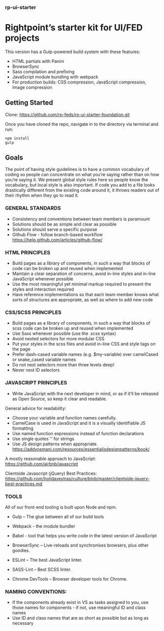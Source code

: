 ### rp-ui-starter
# Rightpoint’s starter kit for UI/FED projects

This version has a Gulp-powered build system with these features:
- HTML partials with Panini
- BrowserSync
- Sass compilation and prefixing
- JavaScript module bundling with webpack
- For production builds: CSS compression, JavaScript compression, Image compression



## Getting Started

Clone: https://github.com/rp-feds/rp-ui-starter-foundation.git

Once you have cloned the repo, navigate in to the directory via terminal and run:


```
npm install
gulp
```


## Goals

The point of having style guidelines is to have a common vocabulary of coding so people can concentrate on what you’re saying rather than on how you’re saying it. We present global style rules here so people know the vocabulary, but local style is also important. If code you add to a file looks drastically different from the existing code around it, it throws readers out of their rhythm when they go to read it. 


### GENERAL STANDARDS ###

-	Consistency and conventions between team members is paramount
-	Solutions should be as simple and clear as possible
-	Solutions should serve a specific purpose
- Github Flow - follow branch-based workflow 
https://help.github.com/articles/github-flow/


### HTML PRINCIPLES ###

-	Build pages as a library of components, in such a way that blocks of code can be broken up and reused when implemented
-	Maintain a clear separation of concerns, avoid in-line styles and in-line JavaScript whenever possible
-	Use the most meaningful yet minimal markup required to present the styles and interaction required
-	Have reference implementations so that each team member knows what sorts of structures are appropriate, as well as where to add new code




### CSS/SCSS PRINCIPLES ###

-	Build pages as a library of components, in such a way that blocks of scss code can be broken up and reused when implemented
- Use Sass whenever possible (use the .scss syntax)
-	Avoid nested selectors for more modular CSS
-	Put your styles in the scss files and avoid in-line CSS and style tags on the page
- Prefer dash-cased variable names (e.g. $my-variable) over camelCased or snake_cased variable names
- Do not nest selectors more than three levels deep!
- Never nest ID selectors



### JAVASCRIPT PRINCIPLES ###

-	Write JavaScript with the next developer in mind, or as if it’ll be released as Open Source, so keep it clear and readable.


General advice for readability: 
- Choose your variable and function names carefully. 
- CamelCase is used in JavaScript and it is a visually identifiable JS formatting
- Use named function expressions instead of function declarations
- Use single quotes '' for strings
- Use JS design patterns when appropriate. https://addyosmani.com/resources/essentialjsdesignpatterns/book/

A mostly reasonable approach to JavaScript:
https://github.com/airbnb/javascript

Clientside Javascript (jQuery) Best Practices:
https://github.com/holidayextras/culture/blob/master/clientside-jquery-best-practices.md


### TOOLS ###

All of our front-end tooling is built upon Node and npm.

-	Gulp – The glue between all of our build tools
- Webpack - the module bundler
- Babel - tool that helps you write code in the latest version of JavaScript

-	BrowserSync – Live-reloads and synchronises browsers, plus other goodies. 
-	ESLint – The best JavaScript linter. 
-	SASS-Lint – Best SCSS linter. 
-	Chrome DevTools – Browser developer tools for Chrome. 


### NAMING CONVENTIONS: ###

-	If the components already exist in VS as tasks assigned to you, use those names for components - if not, use meaningful ID and class names
-	Use ID and class names that are as short as possible but as long as necessary
